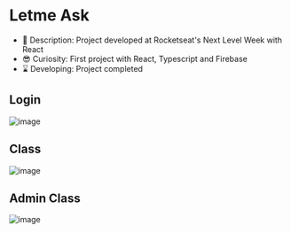 # Letme Ask

- 👀 Description: Project developed at Rocketseat's Next Level Week with React
- 😎 Curiosity: First project with React, Typescript and Firebase
- ⌛ Developing: Project completed

## Login

![image](https://user-images.githubusercontent.com/69876702/132060891-63eaaa98-5c99-4031-a0f4-58bcc428a8a5.png)

## Class

![image](https://user-images.githubusercontent.com/69876702/132060938-b86b39e0-795e-43b7-8c7e-507931ec00dd.png)

## Admin Class

![image](https://user-images.githubusercontent.com/69876702/132060974-6996faa6-73ab-4400-a5fa-870a30dad592.png)

